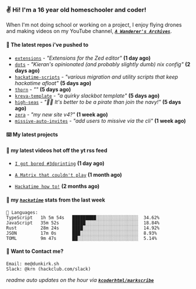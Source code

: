 ### ✌️ Hi! I'm a 16 year old homeschooler and coder!

When I'm not doing school or working on a project, I enjoy flying drones and making videos on my YouTube channel, [**_`A Wanderer's Archives`_**](https://youtube.com/@wanderer.archives).

#### 👷 The latest repos i've pushed to

- [`extensions`](https://github.com/zed-industries/extensions) - _"Extensions for the Zed editor"_ **(1 day ago)**
- [`dots`](https://github.com/taciturnaxolotl/dots) - _"Kieran's opinionated (and probably slightly dumb) nix config"_ **(2 days ago)**
- [`hackatime-scripts`](https://github.com/taciturnaxolotl/hackatime-scripts) - _"various migration and utility scripts that keep hackatime afloat"_ **(5 days ago)**
- [`thorn`](https://github.com/taciturnaxolotl/thorn) - _""_ **(5 days ago)**
- [`kreva-template`](https://github.com/taciturnaxolotl/kreva-template) - _"a quirky slackbot template"_ **(5 days ago)**
- [`high-seas`](https://github.com/hackclub/high-seas) - _"🏴‍☠️ It's better to be a pirate than join the navy!"_ **(5 days ago)**
- [`zera`](https://github.com/taciturnaxolotl/zera) - _"my new site v4?"_ **(1 week ago)**
- [`missive-auto-invites`](https://github.com/taciturnaxolotl/missive-auto-invites) - _"add users to missive via the cli"_ **(1 week ago)**

#### ⌨️ My latest projects


#### 🍿 my latest videos hot off the yt rss feed

- [`I got bored #3dprinting`](https://www.youtube.com/watch?v=59f5n1NeItE) **(1 day ago)**

- [`A Matrix that couldn't play`](https://www.youtube.com/watch?v=NodwjZF7uZw) **(1 month ago)**

- [`Hackatime how to!`](https://www.youtube.com/watch?v=eKoD9yyr1To) **(2 months ago)**



#### 📡 my [_`hackatime`_](https://waka.hackclub.com) stats from the last week

```text
💾 Languages:
TypeScript   1h 5m 54s   █████████░░░░░░░░░░░░░░░░  34.62%
JavaScript   35m 52s     █████░░░░░░░░░░░░░░░░░░░░  18.84%
Rust         28m 24s     ████░░░░░░░░░░░░░░░░░░░░░  14.92%
JSON         17m 0s      ███░░░░░░░░░░░░░░░░░░░░░░  8.93%
TOML         9m 47s      ██░░░░░░░░░░░░░░░░░░░░░░░  5.14%
```

#### 📮 Want to Contact me?

```text
Email: me@dunkirk.sh
Slack: @krn (hackclub.com/slack)
```

_readme auto updates on the hour via [**`kcoderhtml/markscribe`**](https://github.com/kcoderhtml/markscribe)_
